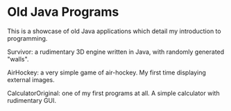 # Old Java Programs

This is a showcase of old Java applications which detail my introduction to programming. 

Survivor: a rudimentary 3D engine written in Java, with randomly generated "walls".

AirHockey: a very simple game of air-hockey. My first time displaying external images.

CalculatorOriginal: one of my first programs at all. A simple calculator with rudimentary GUI.
